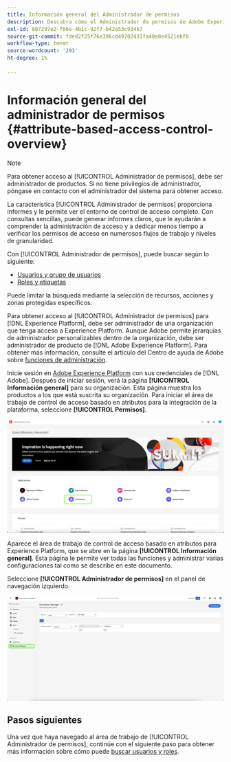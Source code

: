 ```yaml
---
title: Información general del Administrador de permisos
description: Descubra cómo el Administrador de permisos de Adobe Experience Platform puede ayudarle a generar informes en varios flujos de trabajo.
exl-id: 807297e2-f06e-4b1c-92f7-b42a53c934b7
source-git-commit: fded2f25f76e396cd49702431fa40e8e4521ebf8
workflow-type: tm+mt
source-wordcount: '293'
ht-degree: 1%

---
```


# Información general del administrador de permisos {#attribute-based-access-control-overview}

>[!NOTE]
>
>Para obtener acceso al [!UICONTROL Administrador de permisos], debe ser administrador de productos. Si no tiene privilegios de administrador, póngase en contacto con el administrador del sistema para obtener acceso.

La característica [!UICONTROL Administrador de permisos] proporciona informes y le permite ver el entorno de control de acceso completo. Con consultas sencillas, puede generar informes claros, que le ayudarán a comprender la administración de acceso y a dedicar menos tiempo a verificar los permisos de acceso en numerosos flujos de trabajo y niveles de granularidad.

Con [!UICONTROL Administrador de permisos], puede buscar según lo siguiente:

* [Usuarios y grupo de usuarios](./permissions.md)
* [Roles y etiquetas](./permissions.md)

Puede limitar la búsqueda mediante la selección de recursos, acciones y zonas protegidas específicos.

Para obtener acceso al [!UICONTROL Administrador de permisos] para [!DNL Experience Platform], debe ser administrador de una organización que tenga acceso a Experience Platform. Aunque Adobe permite jerarquías de administrador personalizables dentro de la organización, debe ser administrador de producto de [!DNL Adobe Experience Platform]. Para obtener más información, consulte el artículo del Centro de ayuda de Adobe sobre [funciones de administración](https://helpx.adobe.com/enterprise/using/admin-roles.html).

Inicie sesión en [Adobe Experience Platform](https://experience.adobe.com/) con sus credenciales de [!DNL Adobe].  Después de iniciar sesión, verá la página **[!UICONTROL Información general]** para su organización. Esta página muestra los productos a los que está suscrita su organización. Para iniciar el área de trabajo de control de acceso basado en atributos para la integración de la plataforma, seleccione **[!UICONTROL Permisos]**.

![Permisos para resaltar información general de Adobe Experience Platform.](../../images/flac-ui/flac-select-product.png)

Aparece el área de trabajo de control de acceso basado en atributos para Experience Platform, que se abre en la página **[!UICONTROL Información general]**. Esta página le permite ver todas las funciones y administrar varias configuraciones tal como se describe en este documento.

Seleccione **[!UICONTROL Administrador de permisos]** en el panel de navegación izquierdo.

![La pantalla de búsqueda del Administrador de permisos muestra los filtros disponibles.](../../images/permission-manager/permission-manager.png)

## Pasos siguientes

Una vez que haya navegado al área de trabajo de [!UICONTROL Administrador de permisos], continúe con el siguiente paso para obtener más información sobre cómo puede [buscar usuarios y roles](./permissions.md).
